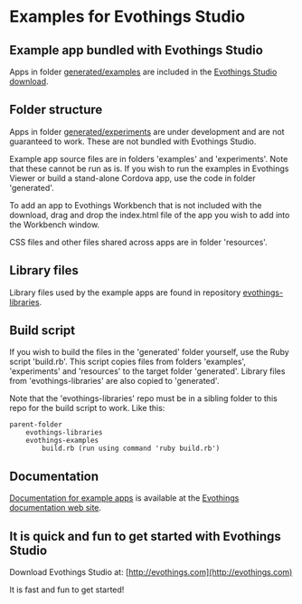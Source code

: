 # Examples for Evothings Studio

## Example app bundled with Evothings Studio

Apps in folder [generated/examples](https://github.com/evothings/evothings-examples/tree/master/generated/examples) are included in the [Evothings Studio download](http://evothings.com/dowload).

## Folder structure

Apps in folder [generated/experiments](https://github.com/evothings/evothings-examples/tree/master/generated/experiments) are under development and are not guaranteed to work. These are not bundled with Evothings Studio.

Example app source files are in folders 'examples' and 'experiments'. Note that these cannot be run as is. If you wish to run the examples in Evothings Viewer or build a stand-alone Cordova app, use the code in folder 'generated'.

To add an app to Evothings Workbench that is not included with the download, drag and drop the index.html file of the app you wish to add into the Workbench window.

CSS files and other files shared across apps are in folder 'resources'.

## Library files

Library files used by the example apps are found in repository [evothings-libraries](https://github.com/evothings/evothings-libraries).

## Build script

If you wish to build the files in the 'generated' folder yourself, use the Ruby script 'build.rb'. This script copies files from folders 'examples', 'experiments' and 'resources' to the target folder 'generated'. Library files from 'evothings-libraries' are also copied to 'generated'.

Note that the 'evothings-libraries' repo must be in a sibling folder to this repo for the build script to work. Like this:

    parent-folder
        evothings-libraries
        evothings-examples
            build.rb (run using command 'ruby build.rb')

<!-- To remove files copied by 'build.rb', run 'git clean -fdX'. -->

## Documentation

[Documentation for example apps](https://evothings.com/doc/examples/examples.html) is available at the [Evothings documentation web site](https://evothings.com/doc/).

## It is quick and fun to get started with Evothings Studio

Download Evothings Studio at: [http://evothings.com](http://evothings.com)

It is fast and fun to get started!
